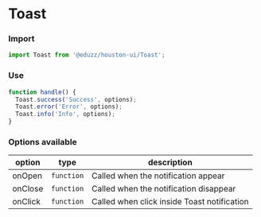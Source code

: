 # Toast

### Import

```js
import Toast from '@eduzz/houston-ui/Toast';
```

### Use

```jsx
function handle() {
  Toast.success('Success', options);
  Toast.error('Error', options);
  Toast.info('Info', options);
}
```

### Options available

| option  | type       | description                                 |
|---------|------------|---------------------------------------------|
| onOpen  | `function` | Called when the notification appear         |
| onClose | `function` | Called when the notification disappear      |
| onClick | `function` | Called when click inside Toast notification |
